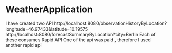 # WeatherApplication
I have created two API
http://localhost:8080/observationHistoryByLocation?longitude=46.97433&latitude=10.19575
http://localhost:8080/forecastSummaryByLocation?city=Berlin
Each of these consumes Rapid API 
One of the api was paid , therefore I used another rapid api
